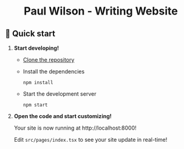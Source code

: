 <h1 align="center">
  Paul Wilson - Writing Website
</h1>

## 🚀 Quick start

1.  **Start developing!**

    - [Clone the repository](https://docs.github.com/en/repositories/creating-and-managing-repositories/cloning-a-repository)

    - Install the dependencies

      ```shell
      npm install
      ```

    - Start the development server

      ```shell
      npm start
      ```

2.  **Open the code and start customizing!**

    Your site is now running at http://localhost:8000!

    Edit `src/pages/index.tsx` to see your site update in real-time!
